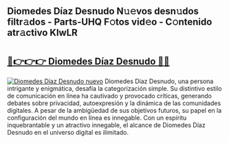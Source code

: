 ## Diomedes Díaz Desnudo N𝚞𝚎vos desn𝚞dos filtr𝚊dos - Parts-UHQ F𝚘tos vid𝚎o - C𝚘ntenido atr𝚊ctivo KIwLR

# <h2><a href="http://mb6z12y.tromn.icu/?c=Diomedes+D%c3%adaz+Desnudo">🔗👉👉👉 Diomedes Díaz Desnudo 🔗🔗</a></h2>

[![Diomedes Díaz Desnudo nuevo](https://i.imgur.com/pEAQMta.gif)](http://mb6z12y.tromn.icu/?c=Diomedes+D%c3%adaz+Desnudo)
Diomedes Díaz Desnudo, una persona intrigante y enigmática, desafía la categorización simple. Su distintivo estilo de comunicación en línea ha cautivado y provocado críticas, generando debates sobre privacidad, autoexpresión y la dinámica de las comunidades digitales. A pesar de la ambigüedad de sus objetivos futuros, su papel en la configuración del mundo en línea es innegable. Con un espíritu inquebrantable y un atractivo innegable, el alcance de Diomedes Díaz Desnudo en el universo digital es ilimitado.
